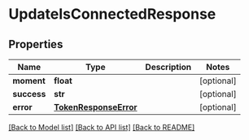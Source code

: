 # UpdateIsConnectedResponse

## Properties
Name | Type | Description | Notes
------------ | ------------- | ------------- | -------------
**moment** | **float** |  | [optional] 
**success** | **str** |  | [optional] 
**error** | [**TokenResponseError**](TokenResponseError.md) |  | [optional] 

[[Back to Model list]](../README.md#documentation-for-models) [[Back to API list]](../README.md#documentation-for-api-endpoints) [[Back to README]](../README.md)


